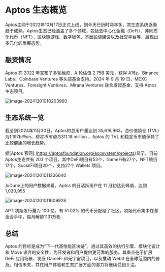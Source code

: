 # Aptos 生态概览

Aptos主网于2022年10月17日正式上线，到今天已历时两年多，其生态系统逐渐趋于成熟。Aptos生态已经涵盖了多个领域，包括去中心化金融（DeFi）、非同质化代币（NFT）、区块链游戏、数字钱包、基础设施建设以及社交平台等，展现出多元化的发展态势。
## 融资情况

Aptos 在 2022 年宣布了多轮融资，A 轮估值 2.75B 美元，获得 A16z、Binance Labs、Coinbase Ventures 等头部基金支持。2024 年 9 月 19 日，MEXC Ventures、Foresight Ventures、Mirana Ventures 联合发起基金，支持 Aptos 生态项目。

![image-20241201010203960](https://raw.githubusercontent.com/404ll/My-images/main//imgAptos2.png)

## 生态系统一览

截至到2024年11月30日，Aptos的总用户量达到 35,616,963，总价值锁仓 (TVL)为$1.197 billion ，稳定币市值为$311.18 million ，Aptos 的 TVL 和稳定币市值保持了比较健康的增长趋势。

据[Aptos 官网]:(https://aptosfoundation.org/ecosystem/projects)显示，目前Aptos生态共有 203 个项目，其中DeFi项目有53个，GameFi有27个，NFT项目17个，SocialFi项目20个，支持27个 Wallets 项目。

![image-20241201011236640](https://raw.githubusercontent.com/404ll/My-images/main//imgAptos2.png)

从Dune上的用户数据来看，Aptos 的日活跃用户在 11 月初达到峰值，达到1,020,955

![image-20241201011609928](https://raw.githubusercontent.com/404ll/My-images/main//imgAptos3.png)

APT 初始发行量为 100 亿，有 51.02% 的代币分配给了社区，初始代币集中在基金会手中，每月解锁1131万枚

## 总结

Aptos 的目标是成为“下一代高性能区块链”，通过其高效的执行引擎、模块化设计和 Move 语言的安全性，为开发者和用户提供更可靠的服务。其重点在于扩展 DeFi 应用场景、发展 GameFi 和元宇宙项目，以及推动 Web3 在全球范围内的普及。相信未来，其在用户体验和生态扩展方面的潜力将继续受到关注。